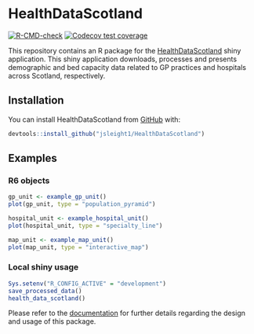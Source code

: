 
<!-- README.md is generated from README.Rmd. Please edit that file -->

# HealthDataScotland

<!-- badges: start -->

[![R-CMD-check](https://github.com/jsleight1/HealthDataScotland/actions/workflows/check-standard.yaml/badge.svg)](https://github.com/jsleight1/HealthDataScotland/actions/workflows/check-standard.yaml)
[![Codecov test
coverage](https://codecov.io/gh/jsleight1/HealthDataScotland/branch/main/graph/badge.svg)](https://app.codecov.io/gh/jsleight1/HealthDataScotland/?branch=main)
<!-- badges: end -->

This repository contains an R package for the
<a href="https://www.healthdatascotland.co.uk/"
target="_blank">HealthDataScotland</a> shiny application. This shiny
application downloads, processes and presents demographic and bed
capacity data related to GP practices and hospitals across Scotland,
respectively.

## Installation

You can install HealthDataScotland from [GitHub](https://github.com/)
with:

``` r
devtools::install_github("jsleight1/HealthDataScotland")
```

## Examples

### R6 objects

``` r
gp_unit <- example_gp_unit()
plot(gp_unit, type = "population_pyramid")
```

``` r
hospital_unit <- example_hospital_unit()
plot(hospital_unit, type = "specialty_line")
```

``` r
map_unit <- example_map_unit()
plot(map_unit, type = "interactive_map")
```

### Local shiny usage

``` r
Sys.setenv("R_CONFIG_ACTIVE" = "development")
save_processed_data()
health_data_scotland()
```

Please refer to the
[documentation](https://jsleight1.github.io/HealthDataScotland/) for
further details regarding the design and usage of this package.
